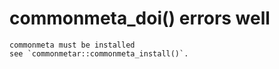 # commonmeta_doi() errors well

    commonmeta must be installed
    see `commonmetar::commonmeta_install()`.

